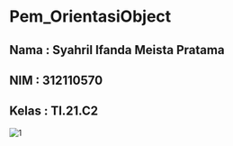 # Pem_OrientasiObject
## Nama :   Syahril Ifanda Meista Pratama
## NIM  :   312110570
## Kelas    :   TI.21.C2

![1](https://user-images.githubusercontent.com/116256448/197148995-df268e93-d5a0-48e0-93ce-97bf630bb7c7.png)

















